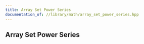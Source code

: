 ```yaml
---
title: Array Set Power Series
documentation_of: //library/math/array_set_power_series.hpp
---
```

## Array Set Power Series
